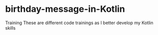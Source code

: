 # birthday-message-in-Kotlin
Training
These are different code trainings as I better develop my Kotlin skills
